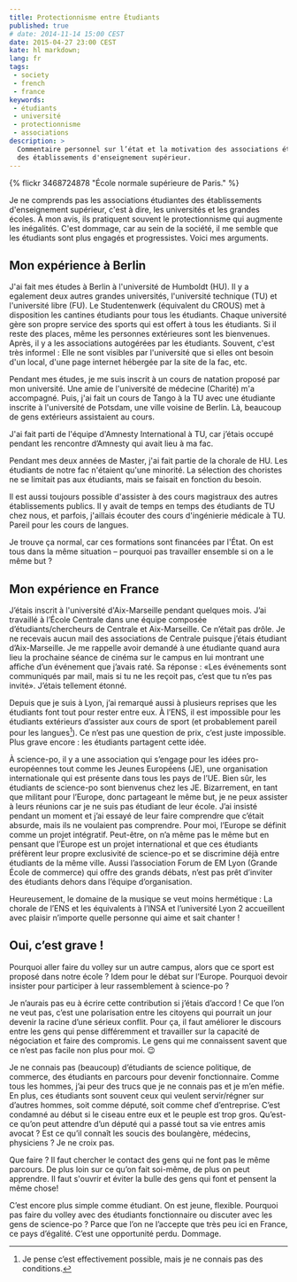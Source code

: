 ```yaml
---
title: Protectionnisme entre Étudiants
published: true
# date: 2014-11-14 15:00 CEST
date: 2015-04-27 23:00 CEST
kate: hl markdown;
lang: fr
tags:
 - society
 - french
 - france
keywords:
 - étudiants
 - université
 - protectionnisme
 - associations
description: >
  Commentaire personnel sur l’état et la motivation des associations étudiantes
  des établissements d'enseignement supérieur.
---
```


{% flickr 3468724878 "École normale supérieure de Paris." %}

Je ne comprends pas les associations étudiantes des établissements d'enseignement supérieur, c'est à dire, les universités et les grandes écoles. À mon avis, ils pratiquent souvent le protectionnisme qui augmente les inégalités. C'est dommage, car au sein de la société, il me semble que les étudiants sont plus engagés et progressistes. Voici mes arguments.

<!--more-->

## Mon expérience à Berlin

J'ai fait mes études à Berlin à l'université de Humboldt (HU). Il y a egalement deux autres grandes universités, l'université technique (TU) et l'université libre (FU). Le Studentenwerk (équivalent du CROUS) met à disposition les cantines étudiants pour tous les étudiants. Chaque université gère son propre service des sports qui est offert à tous les étudiants. Si il reste des places, même les personnes extérieures sont les bienvenues. Après, il y a les associations autogérées par les étudiants. Souvent, c'est très informel : Elle ne sont visibles par l'université que si elles ont besoin d'un local, d'une page internet hébergée par la site de la fac, etc.

Pendant mes études, je me suis inscrit à un cours de natation proposé par mon université. Une amie de l'université de médecine (Charité) m'a accompagné. Puis, j'ai fait un cours de Tango à la TU avec une étudiante inscrite à l'université de Potsdam, une ville voisine de Berlin. Là, beaucoup de gens extérieurs assistaient au cours.

J'ai fait parti de l'équipe d'Amnesty International à TU, car j’étais occupé pendant les rencontre d’Amnesty qui avait lieu à ma fac.

Pendant mes deux années de Master, j'ai fait partie de la chorale de HU. Les étudiants de notre fac n'étaient qu'une minorité. La sélection des choristes ne se limitait pas aux étudiants, mais se faisait en fonction du besoin.

Il est aussi toujours possible d'assister à des cours magistraux des autres établissements publics. Il y avait de temps en temps des étudiants de TU chez nous, et parfois, j'aillais écouter des cours d'ingénierie médicale à TU. Pareil pour les cours de langues.

Je trouve ça normal, car ces formations sont financées par l'État. On est tous dans la même situation – pourquoi pas travailler ensemble si on a le même but ?

## Mon expérience en France

J’étais inscrit à l'université d'Aix-Marseille pendant quelques mois. J’ai travaillé à l’École Centrale dans une équipe composée d’étudiants/chercheurs de Centrale et Aix-Marseille. Ce n’était pas drôle. Je ne recevais aucun mail des associations de Centrale puisque j’étais étudiant d’Aix-Marseille. Je me rappelle avoir demandé à une étudiante quand aura lieu la prochaine séance de cinéma sur le campus en lui montrant une affiche d’un événement que j’avais raté. Sa réponse : «Les événements sont communiqués par mail, mais si tu ne les reçoit pas, c’est que tu n’es pas invité». J’étais tellement étonné.

Depuis que je suis à Lyon, j’ai remarqué aussi à plusieurs reprises que les étudiants font tout pour rester entre eux. À l’ENS, il est impossible pour les étudiants extérieurs d’assister aux cours de sport (et probablement pareil pour les langues[^1]). Ce n’est pas une question de prix, c’est juste impossible. Plus grave encore : les étudiants partagent cette idée.

[^1]: Je pense c’est effectivement possible, mais je ne connais pas des conditions.

À science-po, il y a une association qui s’engage pour les idées pro-européennes tout comme les Jeunes Européens (JE), une organisation internationale qui est présente dans tous les pays de l’UE. Bien sûr, les étudiants de science-po sont bienvenus chez les JE. Bizarrement, en tant que militant pour l’Europe, donc partageant le même but, je ne peux assister à leurs réunions car je ne suis pas étudiant de leur école. J’ai insisté pendant un moment et j’ai essayé de leur faire comprendre que c’était absurde, mais ils ne voulaient pas comprendre. Pour moi, l’Europe se définit comme un projet intégratif. Peut-être, on n’a même pas le même but en pensant que l’Europe est un projet international et que ces étudiants préfèrent leur propre exclusivité de science-po et se discrimine déjà entre étudiants de la même ville. Aussi l’association Forum de EM Lyon (Grande École de commerce) qui offre des grands débats, n’est pas prêt d’inviter des étudiants dehors dans l’équipe d’organisation.

Heureusement, le domaine de la musique se veut moins hermétique : La chorale de l’ENS et les équivalents à l’INSA et l’université Lyon 2 accueillent avec plaisir n’importe quelle personne qui aime et sait chanter !

## Oui, c’est grave !

Pourquoi aller faire du volley sur un autre campus, alors que ce sport est proposé dans notre école ? Idem pour le débat sur l’Europe. Pourquoi devoir insister pour participer à leur rassemblement à science-po ?

Je n’aurais pas eu à écrire cette contribution si j’étais d’accord ! Ce que l’on ne veut pas, c’est une polarisation entre les citoyens qui pourrait un jour devenir la racine d’une sérieux conflit. Pour ça, il faut améliorer le discours entre les gens qui pense différemment et travailler sur la capacité de négociation et faire des compromis. Le gens qui me connaissent savent que ce n’est pas facile non plus pour moi. :wink:

Je ne connais pas (beaucoup) d’étudiants de science politique, de commerce, des étudiants en parcours pour devenir fonctionnaire. Comme tous les hommes, j’ai peur des trucs que je ne connais pas et je m’en méfie. En plus, ces étudiants sont souvent ceux qui veulent servir/régner sur d’autres hommes, soit comme député, soit comme chef d’entreprise. C’est condamné au début si le ciseau entre eux et le peuple est trop gros. Qu’est-ce qu’on peut attendre d’un député qui a passé tout sa vie entres amis avocat ? Est ce qu’il connaît les soucis des boulangère, médecins, physiciens ? Je ne croix pas.

Que faire ? Il faut chercher le contact des gens qui ne font pas le même parcours. De plus loin sur ce qu’on fait soi-même, de plus on peut apprendre. Il faut s'ouvrir et éviter la bulle des gens qui font et pensent la même chose!

C’est encore plus simple comme étudiant. On est jeune, flexible. Pourquoi pas faire du volley avec des étudiants fonctionnaire ou discuter avec les gens de science-po ? Parce que l’on ne l’accepte que très peu ici en France, ce pays d’égalité. C’est une opportunité perdu. Dommage.

